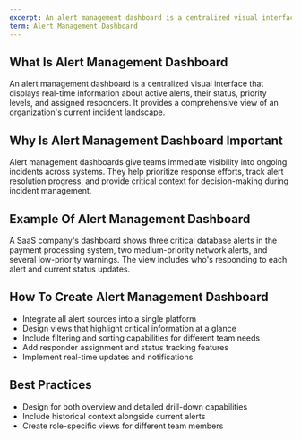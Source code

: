 ```yaml
---
excerpt: An alert management dashboard is a centralized visual interface that displays real-time information about active alerts, their status, priority levels, and assigned responders.
term: Alert Management Dashboard
---
```

## What Is Alert Management Dashboard

An alert management dashboard is a centralized visual interface that displays real-time information about active alerts, their status, priority levels, and assigned responders. It provides a comprehensive view of an organization's current incident landscape.

## Why Is Alert Management Dashboard Important

Alert management dashboards give teams immediate visibility into ongoing incidents across systems. They help prioritize response efforts, track alert resolution progress, and provide critical context for decision-making during incident management.

## Example Of Alert Management Dashboard

A SaaS company's dashboard shows three critical database alerts in the payment processing system, two medium-priority network alerts, and several low-priority warnings. The view includes who's responding to each alert and current status updates.

## How To Create Alert Management Dashboard

- Integrate all alert sources into a single platform
- Design views that highlight critical information at a glance
- Include filtering and sorting capabilities for different team needs
- Add responder assignment and status tracking features
- Implement real-time updates and notifications

## Best Practices

- Design for both overview and detailed drill-down capabilities
- Include historical context alongside current alerts
- Create role-specific views for different team members